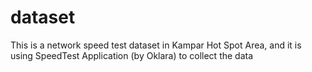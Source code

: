 # dataset
This is a network speed test dataset in Kampar Hot Spot Area, and it is using SpeedTest Application (by Oklara) to collect the data
